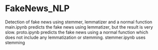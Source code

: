 # FakeNews_NLP
Detection of fake news using stemmer, lemmatizer and a normal function
main.ipynb predicts the fake news using lemmatizer, but the result is very slow.
proto.ipynb predicts the fake news using a normal function which does not include any lemmatization or stemming.
stemmer.ipynb uses stemming
